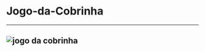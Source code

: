 # Jogo-da-Cobrinha

--------------------------------------------------------------------------------------------------------------------------
![jogo da cobrinha](https://user-images.githubusercontent.com/85197278/122454870-2ba71380-cf82-11eb-856d-7f4f6df0e270.PNG)
--------------------------------------------------------------------------------------------------------------------------
